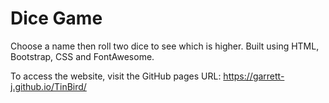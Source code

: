 # Dice Game

Choose a name then roll two dice to see which is higher. Built using HTML, Bootstrap, CSS and FontAwesome.

To access the website, visit the GitHub pages URL: https://garrett-j.github.io/TinBird/
